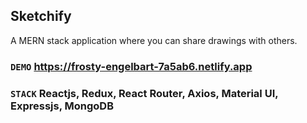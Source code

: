 ## Sketchify

A MERN stack application where you can share drawings with others.

### `DEMO` https://frosty-engelbart-7a5ab6.netlify.app

### `STACK` Reactjs, Redux, React Router, Axios, Material UI, Expressjs, MongoDB

